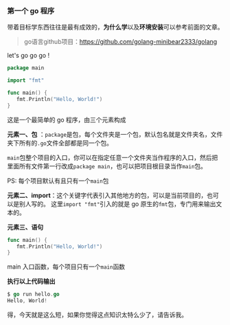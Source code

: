 ### 第一个 go 程序

带着目标学东西往往是最有成效的，**为什么学**以及**环境安装**可以参考前面的文章。
> go语言github项目：https://github.com/golang-minibear2333/golang


let's go go go !

```go
package main

import "fmt"

func main() {
   fmt.Println("Hello, World!")
}
```

这是一个最简单的 go 程序，由三个元素构成

**元素一、包** ：`package`是包，每个文件夹是一个包，默认包名就是文件夹名，文件夹下所有的`.go`文件全部都是同一个包。

`main`包整个项目的入口，你可以在指定任意一个文件夹当作程序的入口，然后把里面所有文件第一行改成`package main`，也可以把项目根目录当作`main`包。

PS: 每个项目默认有且只有一个`main`包

**元素二、import**：这个关键字代表引入其他地方的包，可以是当前项目的，也可以是别人写的。
这里`import "fmt"`引入的就是 go 原生的`fmt`包，专门用来输出文本的。

**元素三、语句**

```go
func main() {
   fmt.Println("Hello, World!")
}
```

main 入口函数，每个项目只有一个`main`函数

**执行以上代码输出**

```go
$ go run hello.go
Hello, World!
```

得，今天就是这么短，如果你觉得这点知识太特么少了，请告诉我。


